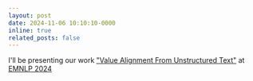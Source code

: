 ```yaml
---
layout: post
date: 2024-11-06 10:10:10-0000
inline: true
related_posts: false
---
```


I'll be presenting our work <a href="https://aclanthology.org/2024.emnlp-industry.81/">"Value Alignment From Unstructured Text"</a> at <a href="https://2024.emnlp.org">EMNLP 2024</a>
